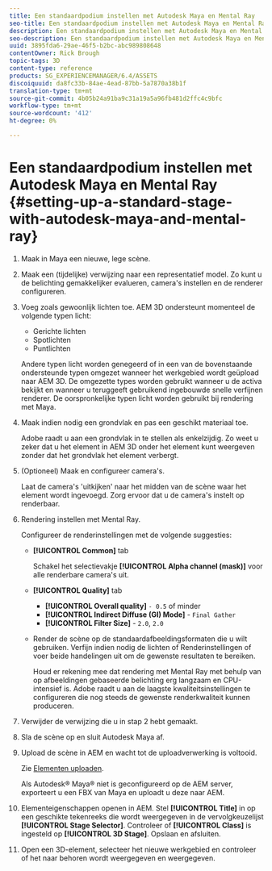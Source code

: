 ```yaml
---
title: Een standaardpodium instellen met Autodesk Maya en Mental Ray
seo-title: Een standaardpodium instellen met Autodesk Maya en Mental Ray
description: Een standaardpodium instellen met Autodesk Maya en Mental Ray
seo-description: Een standaardpodium instellen met Autodesk Maya en Mental Ray
uuid: 3895fda6-29ae-46f5-b2bc-abc989808648
contentOwner: Rick Brough
topic-tags: 3D
content-type: reference
products: SG_EXPERIENCEMANAGER/6.4/ASSETS
discoiquuid: da8fc33b-84ae-4ead-87bb-5a7870a38b1f
translation-type: tm+mt
source-git-commit: 4b05b24a91ba9c31a19a5a96fb481d2ffc4c9bfc
workflow-type: tm+mt
source-wordcount: '412'
ht-degree: 0%

---
```



# Een standaardpodium instellen met Autodesk Maya en Mental Ray {#setting-up-a-standard-stage-with-autodesk-maya-and-mental-ray}

1. Maak in Maya een nieuwe, lege scène.
1. Maak een (tijdelijke) verwijzing naar een representatief model. Zo kunt u de belichting gemakkelijker evalueren, camera&#39;s instellen en de renderer configureren.

1. Voeg zoals gewoonlijk lichten toe. AEM 3D ondersteunt momenteel de volgende typen licht:

   * Gerichte lichten
   * Spotlichten
   * Puntlichten

   Andere typen licht worden genegeerd of in een van de bovenstaande ondersteunde typen omgezet wanneer het werkgebied wordt geüpload naar AEM 3D. De omgezette types worden gebruikt wanneer u de activa bekijkt en wanneer u teruggeeft gebruikend ingebouwde snelle verfijnen renderer. De oorspronkelijke typen licht worden gebruikt bij rendering met Maya.

1. Maak indien nodig een grondvlak en pas een geschikt materiaal toe.

   Adobe raadt u aan een grondvlak in te stellen als enkelzijdig. Zo weet u zeker dat u het element in AEM 3D onder het element kunt weergeven zonder dat het grondvlak het element verbergt.

1. (Optioneel) Maak en configureer camera&#39;s.

   Laat de camera&#39;s &#39;uitkijken&#39; naar het midden van de scène waar het element wordt ingevoegd. Zorg ervoor dat u de camera&#39;s instelt op renderbaar.

1. Rendering instellen met Mental Ray.

   Configureer de renderinstellingen met de volgende suggesties:

   * **[!UICONTROL Common]** tab

      Schakel het selectievakje **[!UICONTROL Alpha channel (mask)]** voor alle renderbare camera&#39;s uit.

   * **[!UICONTROL Quality]** tab

      * **[!UICONTROL Overall quality]** `- 0.5` of minder
      * **[!UICONTROL Indirect Diffuse (GI) Mode]** - `Final Gather`
      * **[!UICONTROL Filter Size]** - `2.0`, `2.0`
   * Render de scène op de standaardafbeeldingsformaten die u wilt gebruiken. Verfijn indien nodig de lichten of Renderinstellingen of voer beide handelingen uit om de gewenste resultaten te bereiken.

      Houd er rekening mee dat rendering met Mental Ray met behulp van op afbeeldingen gebaseerde belichting erg langzaam en CPU-intensief is. Adobe raadt u aan de laagste kwaliteitsinstellingen te configureren die nog steeds de gewenste renderkwaliteit kunnen produceren.


1. Verwijder de verwijzing die u in stap 2 hebt gemaakt.

1. Sla de scène op en sluit Autodesk Maya af.
1. Upload de scène in AEM en wacht tot de uploadverwerking is voltooid.

   Zie [Elementen uploaden](managing-assets-touch-ui.md#uploading-assets).

   Als Autodesk® Maya® niet is geconfigureerd op de AEM server, exporteert u een FBX van Maya en uploadt u deze naar AEM.

1. Elementeigenschappen openen in AEM. Stel **[!UICONTROL Title]** in op een geschikte tekenreeks die wordt weergegeven in de vervolgkeuzelijst **[!UICONTROL Stage Selector]**. Controleer of **[!UICONTROL Class]** is ingesteld op **[!UICONTROL 3D Stage]**. Opslaan en afsluiten.
1. Open een 3D-element, selecteer het nieuwe werkgebied en controleer of het naar behoren wordt weergegeven en weergegeven.

